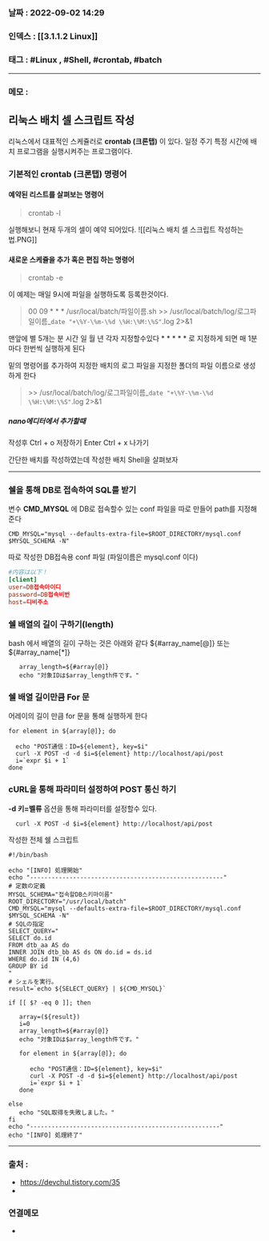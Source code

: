 ### 날짜 :  2022-09-02 14:29

### 인덱스 : [[3.1.1.2 Linux]]

### 태그 : #Linux , #Shell, #crontab, #batch

----

### 메모 :
## 리눅스 배치 셀 스크립트 작성

리눅스에서 대표적인 스케쥴러로 __crontab (크론탭)__ 이 있다.
일정 주기 특정 시간에 배치 프로그램을 실행시켜주는 프로그램이다.

### 기본적인 __crontab (크론탭)__ 명령어

#### 예약된 리스트를 살펴보는 명령어
> crontab -l

실행해보니 현재 두개의 셀이 예약 되어있다.
![[리눅스 배치 셀 스크립트 작성하는 법.PNG]]

#### 새로운 스케쥴을 추가 혹은 편집 하는 명령어
> crontab -e

이 예제는 매일 9시에 파일을 실행하도록 등록한것이다.
> 00 09 * * * /usr/local/batch/파일이름.sh >> /usr/local/batch/log/로그파일이름_`date "+\%Y-\%m-\%d \%H:\%M:\%S"`.log 2>&1

맨앞에 별 5개는 분 시간 일 월 년 각자 지정할수있다
\* \* \* \* \* 로 지정하게 되면 매 1분마다 한번씩 실행하게 된다

밑의 명령어를 추가하여 지정한 배치의 로그 파일을 지정한 폴더의 파일 이름으로 생성하게 한다
> \>\> /usr/local/batch/log/로그파일이름_`date "+\%Y-\%m-\%d \%H:\%M:\%S"`.log 2>&1


##### nano에디터에서 추가할때
작성후 
Ctrl + o 저장하기
Enter
Ctrl + x 나가기


간단한 배치를 작성하였는데
작성한 배치 Shell을 살펴보자

----

### 쉘을 통해 DB로 접속하여 SQL를 받기

변수 __CMD_MYSQL__ 에 DB로 접속할수 있는 conf 파일을 따로 만들어 path를 지정해준다
```shell
CMD_MYSQL="mysql --defaults-extra-file=$ROOT_DIRECTORY/mysql.conf $MYSQL_SCHEMA -N"
```

따로 작성한 DB접속용 conf 파일 (파일이름은 mysql.conf 이다)
```conf
#内容は以下！
[client]
user=DB접속아이디
password=DB접속비번
host=디비주소
```

### 쉘 배열의 길이 구하기(length)

bash 에서 배열의 길이 구하는 것은 아래와 같다
${#array_name\[@\]}  또는  ${#array_name\[\*\]} 
```shell
   array_length=${#array[@]}
   echo "対象IDは$array_length件です。"
```


### 쉘 배열 길이만큼 For 문
어레이의 길이 만큼 for 문을 통해 실행하게 한다
```shell
for element in ${array[@]}; do
      
  echo "POST通信：ID=${element}, key=$i"
  curl -X POST -d -d $i=${element} http://localhost/api/post
  i=`expr $i + 1`
done 
```

### cURL을 통해  파라미터 설정하여 POST 통신 하기
__-d 키=벨류__ 옵션을 통해 파라미터를 설정할수 있다.

```shell
  curl -X POST -d $i=${element} http://localhost/api/post
```


작성한 전체 쉘 스크립트

```shell
#!/bin/bash

echo "[INFO] 処理開始"
echo "------------------------------------------------------"
# 定数の定義
MYSQL_SCHEMA="접속할DB스키마이름"
ROOT_DIRECTORY="/usr/local/batch"
CMD_MYSQL="mysql --defaults-extra-file=$ROOT_DIRECTORY/mysql.conf $MYSQL_SCHEMA -N"
# SQLの指定
SELECT_QUERY="
SELECT do.id
FROM dtb_aa AS do
INNER JOIN dtb_bb AS ds ON do.id = ds.id
WHERE do.id IN (4,6)
GROUP BY id
"
# シェルを実行。
result=`echo ${SELECT_QUERY} | ${CMD_MYSQL}`

if [[ $? -eq 0 ]]; then

   array=(${result})
   i=0
   array_length=${#array[@]}
   echo "対象IDは$array_length件です。"

   for element in ${array[@]}; do
      
      echo "POST通信：ID=${element}, key=$i"
      curl -X POST -d -d $i=${element} http://localhost/api/post
      i=`expr $i + 1`
   done   

else
   echo "SQL取得を失敗しました。" 
fi
echo "-----------------------------------------------------"
echo "[INFO] 処理終了" 

```



----
### 출처 :
- https://devchul.tistory.com/35
- 


### 연결메모
-








